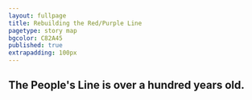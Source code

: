 ```yaml
---
layout: fullpage
title: Rebuilding the Red/Purple Line
pagetype: story map
bgcolor: C82A45
published: true
extrapadding: 100px
---
```


## The People's Line is over a hundred years old.